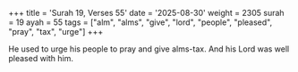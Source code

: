 +++
title = 'Surah 19, Verses 55'
date = '2025-08-30'
weight = 2305
surah = 19
ayah = 55
tags = ["alm", "alms", "give", "lord", "people", "pleased", "pray", "tax", "urge"]
+++

He used to urge his people to pray and give alms-tax. And his Lord was well pleased with him.